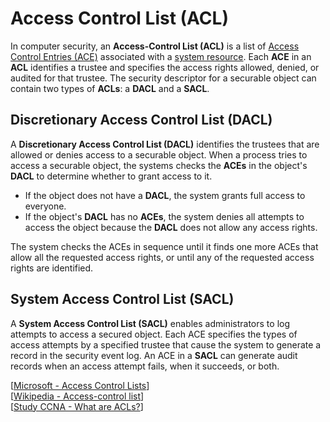 # Access Control List (ACL)

In computer security, an **Access-Control List (ACL)** is a list of [Access Control Entries (ACE)](https://docs.microsoft.com/en-us/windows/win32/secauthz/access-control-entries) associated with a [system resource](https://en.wikipedia.org/wiki/System_resource).
Each **ACE** in an **ACL** identifies a trustee and specifies the access rights allowed, denied, or audited for that trustee.
The security descriptor for a securable object can contain two types of **ACLs**: a **DACL** and a **SACL**.

## Discretionary Access Control List (DACL)

A **Discretionary Access Control List (DACL)** identifies the trustees that are allowed or denies access to a securable object.
When a process tries to access a securable object, the systems checks the **ACEs** in the object's **DACL** to determine whether to grant access to it.

- If the object does not have a **DACL**, the system grants full access to everyone.
- If the object's **DACL** has no **ACEs**, the system denies all attempts to access the object because the **DACL** does not allow any access rights.

The system checks the ACEs in sequence until it finds one more ACEs that allow all the requested access rights, or until any of the requested access rights are identified.

## System Access Control List (SACL)

A **System Access Control List (SACL)** enables administrators to log attempts to access a secured object.
Each ACE specifies the types of access attempts by a specified trustee that cause the system to generate a record in the security event log.
An ACE in a **SACL** can generate audit records when an access attempt fails, when it succeeds, or both.

[[Microsoft - Access Control Lists](https://docs.microsoft.com/en-us/windows/win32/secauthz/access-control-lists)]<br>
[[Wikipedia - Access-control list](https://en.wikipedia.org/wiki/Access-control_list)]<br>
[[Study CCNA - What are ACLs?](https://study-ccna.com/what-are-acls/)]<br>
